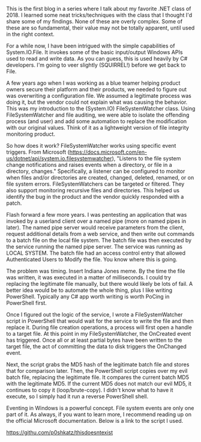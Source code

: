 This is the first blog in a series where I talk about my favorite .NET class of 2018. I learned some neat tricks/techniques with the class that I thought I'd share some of my findings. None of these are overly complex. Some of these are so fundamental, their value may not be totally apparent, until used in the right context.

For a while now, I have been intrigued with the simple capabilities of System.IO.File. It invokes some of the basic input/output Windows APIs used to read and write data. As you can guess, this is used heavily by C# developers. I'm going to veer slightly (SQUIRREL!) before we get back to File.

A few years ago when I was working as a blue teamer helping product owners secure their platform and their products, we needed to figure out was overwriting a configuration file. We assumed a legitimate process was doing it, but the vendor could not explain what was causing the behavior. This was my introduction to the (System.IO) FileSystemWatcher class. Using FileSystemWatcher and file auditing, we were able to isolate the offending process (and user) and add some automation to replace the modification with our original values. Think of it as a lightweight version of file integrity monitoring product.

So how does it work? FileSystemWatcher works using specific event triggers. From Microsoft (https://docs.microsoft.com/en-us/dotnet/api/system.io.filesystemwatcher), "Listens to the file system change notifications and raises events when a directory, or file in a directory, changes." Specifically, a listener can be configured to monitor when files and/or directories are created, changed, deleted, renamed, or on file system errors. FileSystemWatchers can be targeted or filtered. They also support monitoring recursive files and directories. This helped us identify the bug in the product and the vendor quickly responded with a patch.

Flash forward a few more years. I was pentesting an application that was invoked by a userland client over a named pipe (more on named pipes in later). The named pipe server would receive parameters from the client, request additional details from a web service, and then write out commands to a batch file on the local file system. The batch file was then executed by the service running the named pipe server. The service was running as LOCAL SYSTEM. The batch file had an access control entry that allowed Authenticated Users to Modify the file. You know where this is going.

The problem was timing. Insert Indiana Jones meme. By the time the file was written, it was executed in a matter of milliseconds. I could try replacing the legitimate file manually, but there would likely be lots of fail. A better idea would be to automate the whole thing, plus I like writing PowerShell. Typically any C# app worth writing is worth PoCing in PowerShell first.

Once I figured out the logic of the service, I wrote a FileSystemWatcher script in PowerShell that would wait for the service to write the file and then replace it. During file creation operations, a process will first open a handle to a target file. At this point in my FileSystemWatcher, the OnCreated event has triggered. Once all or at least partial bytes have been written to the target file, the act of committing the data to disk triggers the OnChanged event.  

Next, the script grabs the MD5 hash of the legitimate batch file and stores that for comparison later. Then, the PowerShell script copies over my evil batch file, replacing the legitimate file. It compares the current batch MD5 with the legitimate MD5. If the current MD5 does not match our evil MD5, it continues to copy it (loop/brute-copy). I didn't know what to have it execute, so I simply had it run a reverse PowerShell shell.

Eventing in Windows is a powerful concept. File system events are only one part of it. As always, if you want to learn more, I recommend reading up on the official Microsoft documentation. Below is a link to the script I used.

https://githu.com/p0shkatz/thisdoesntexist
